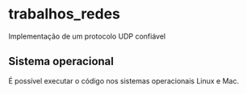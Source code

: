 # trabalhos_redes
Implementação de um protocolo UDP confiável

## Sistema operacional
É possível executar o código nos sistemas operacionais Linux e Mac.
